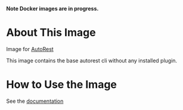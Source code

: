 **Note Docker images are in progress.**

# About This Image

Image for [AutoRest](https://github.com/Azure/autorest)

This image contains the base autorest cli without any installed plugin.

# How to Use the Image

See the [documentation](https://github.com/Azure/autorest/blob/feature/docker/docs/docker.md)
